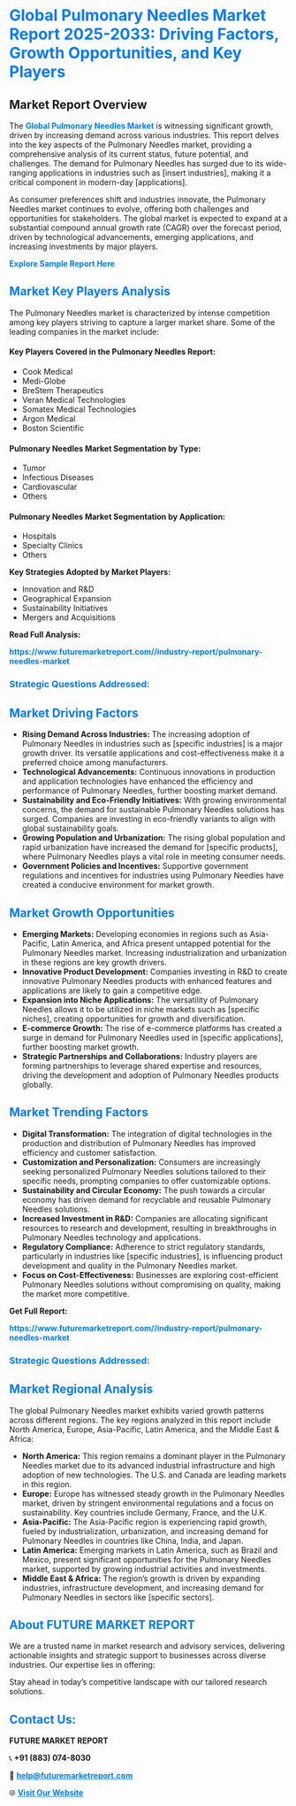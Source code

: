 <h1 style="color: #007BFF;">Global Pulmonary Needles Market Report 2025-2033: Driving Factors, Growth Opportunities, and Key Players</h1>

<section id="overview">
<h2>Market Report Overview</h2>
<p>The <a href="https://www.futuremarketreport.com//industry-report/pulmonary-needles-market" style="color: #007BFF; text-decoration: none;"><strong>Global Pulmonary Needles Market</strong></a> is witnessing significant growth, driven by increasing demand across various industries. This report delves into the key aspects of the Pulmonary Needles market, providing a comprehensive analysis of its current status, future potential, and challenges. The demand for Pulmonary Needles has surged due to its wide-ranging applications in industries such as [insert industries], making it a critical component in modern-day [applications].</p>
<p>As consumer preferences shift and industries innovate, the Pulmonary Needles market continues to evolve, offering both challenges and opportunities for stakeholders. The global market is expected to expand at a substantial compound annual growth rate (CAGR) over the forecast period, driven by technological advancements, emerging applications, and increasing investments by major players.</p>
</section>

<section id="overview">
<p><a href="https://www.futuremarketreport.com//request-sample/reportId=79117" style="color: #007BFF; text-decoration: none;"><strong>Explore Sample Report Here</strong></a></p>
</section>

<section id="key-players">
<h2 style="color: #007BFF;">Market Key Players Analysis</h2>
<p>The Pulmonary Needles market is characterized by intense competition among key players striving to capture a larger market share. Some of the leading companies in the market include:</p>
<h4>Key Players Covered in the Pulmonary Needles Report:</h4>
<ul><li>Cook Medical</li><li>Medi-Globe</li><li>BreStem Therapeutics</li><li>Veran Medical Technologies</li><li>Somatex Medical Technologies</li><li>Argon Medical</li><li>Boston Scientific</li></ul>
<h4>Pulmonary Needles Market Segmentation by Type:</h4>
<ul><li>Tumor</li><li>Infectious Diseases</li><li>Cardiovascular</li><li>Others</li></ul>

<h4>Pulmonary Needles Market Segmentation by Application:</h4>
<ul><li>Hospitals</li><li>Specialty Clinics</li><li>Others</li></ul>
<p><strong>Key Strategies Adopted by Market Players:</strong></p>
<ul>
<li>Innovation and R&D</li>
<li>Geographical Expansion</li>
<li>Sustainability Initiatives</li>
<li>Mergers and Acquisitions</li>
</ul>
</section>

<section>
<p><strong>Read Full Analysis: </strong></p><a href="https://www.futuremarketreport.com//industry-report/pulmonary-needles-market" style="color: #007BFF; text-decoration: none;"><strong>https://www.futuremarketreport.com//industry-report/pulmonary-needles-market</strong></a>
<h3 style="color: #007BFF;">Strategic Questions Addressed:</h3>
</section>

<section id="driving-factors">
<h2 style="color: #007BFF;">Market Driving Factors</h2>
<ul>
<li><strong>Rising Demand Across Industries:</strong> The increasing adoption of Pulmonary Needles in industries such as [specific industries] is a major growth driver. Its versatile applications and cost-effectiveness make it a preferred choice among manufacturers.</li>
<li><strong>Technological Advancements:</strong> Continuous innovations in production and application technologies have enhanced the efficiency and performance of Pulmonary Needles, further boosting market demand.</li>
<li><strong>Sustainability and Eco-Friendly Initiatives:</strong> With growing environmental concerns, the demand for sustainable Pulmonary Needles solutions has surged. Companies are investing in eco-friendly variants to align with global sustainability goals.</li>
<li><strong>Growing Population and Urbanization:</strong> The rising global population and rapid urbanization have increased the demand for [specific products], where Pulmonary Needles plays a vital role in meeting consumer needs.</li>
<li><strong>Government Policies and Incentives:</strong> Supportive government regulations and incentives for industries using Pulmonary Needles have created a conducive environment for market growth.</li>
</ul>
</section>

<section id="growth-opportunities">
<h2 style="color: #007BFF;">Market Growth Opportunities</h2>
<ul>
<li><strong>Emerging Markets:</strong> Developing economies in regions such as Asia-Pacific, Latin America, and Africa present untapped potential for the Pulmonary Needles market. Increasing industrialization and urbanization in these regions are key growth drivers.</li>
<li><strong>Innovative Product Development:</strong> Companies investing in R&D to create innovative Pulmonary Needles products with enhanced features and applications are likely to gain a competitive edge.</li>
<li><strong>Expansion into Niche Applications:</strong> The versatility of Pulmonary Needles allows it to be utilized in niche markets such as [specific niches], creating opportunities for growth and diversification.</li>
<li><strong>E-commerce Growth:</strong> The rise of e-commerce platforms has created a surge in demand for Pulmonary Needles used in [specific applications], further boosting market growth.</li>
<li><strong>Strategic Partnerships and Collaborations:</strong> Industry players are forming partnerships to leverage shared expertise and resources, driving the development and adoption of Pulmonary Needles products globally.</li>
</ul>
</section>

<section id="trending-factors">
<h2 style="color: #007BFF;">Market Trending Factors</h2>
<ul>
<li><strong>Digital Transformation:</strong> The integration of digital technologies in the production and distribution of Pulmonary Needles has improved efficiency and customer satisfaction.</li>
<li><strong>Customization and Personalization:</strong> Consumers are increasingly seeking personalized Pulmonary Needles solutions tailored to their specific needs, prompting companies to offer customizable options.</li>
<li><strong>Sustainability and Circular Economy:</strong> The push towards a circular economy has driven demand for recyclable and reusable Pulmonary Needles solutions.</li>
<li><strong>Increased Investment in R&D:</strong> Companies are allocating significant resources to research and development, resulting in breakthroughs in Pulmonary Needles technology and applications.</li>
<li><strong>Regulatory Compliance:</strong> Adherence to strict regulatory standards, particularly in industries like [specific industries], is influencing product development and quality in the Pulmonary Needles market.</li>
<li><strong>Focus on Cost-Effectiveness:</strong> Businesses are exploring cost-efficient Pulmonary Needles solutions without compromising on quality, making the market more competitive.</li>
</ul>
</section>

<section>
<p><strong>Get Full Report: </strong></p><a href="https://www.futuremarketreport.com//industry-report/pulmonary-needles-market" style="color: #007BFF; text-decoration: none;"><strong>https://www.futuremarketreport.com//industry-report/pulmonary-needles-market</strong></a>
<h3 style="color: #007BFF;">Strategic Questions Addressed:</h3>
</section>


<section id="regional-analysis">
<h2 style="color: #007BFF;">Market Regional Analysis</h2>
<p>The global Pulmonary Needles market exhibits varied growth patterns across different regions. The key regions analyzed in this report include North America, Europe, Asia-Pacific, Latin America, and the Middle East & Africa:</p>
<ul>
<li><strong>North America:</strong> This region remains a dominant player in the Pulmonary Needles market due to its advanced industrial infrastructure and high adoption of new technologies. The U.S. and Canada are leading markets in this region.</li>
<li><strong>Europe:</strong> Europe has witnessed steady growth in the Pulmonary Needles market, driven by stringent environmental regulations and a focus on sustainability. Key countries include Germany, France, and the U.K.</li>
<li><strong>Asia-Pacific:</strong> The Asia-Pacific region is experiencing rapid growth, fueled by industrialization, urbanization, and increasing demand for Pulmonary Needles in countries like China, India, and Japan.</li>
<li><strong>Latin America:</strong> Emerging markets in Latin America, such as Brazil and Mexico, present significant opportunities for the Pulmonary Needles market, supported by growing industrial activities and investments.</li>
<li><strong>Middle East & Africa:</strong> The region’s growth is driven by expanding industries, infrastructure development, and increasing demand for Pulmonary Needles in sectors like [specific sectors].</li>
</ul>
</section>

<footer>
<h2 style="color: #007BFF;">About FUTURE MARKET REPORT</h2>
<p>We are a trusted name in market research and advisory services, delivering actionable insights and strategic support to businesses across diverse industries. Our expertise lies in offering:</p>

<p>Stay ahead in today’s competitive landscape with our tailored research solutions.</p>

<h2 style="color: #007BFF;">Contact Us:</h2>
<p><strong>FUTURE MARKET REPORT</strong></p>
<p>📞 <strong>+91 (883) 074-8030</strong></p>
<p>📧 <strong><a href="mailto:help@futuremarketreport.com" style="color: #007BFF;">help@futuremarketreport.com</a></strong></p>
<p>🌐 <strong><a href="https://www.futuremarketreport.com/" style="color: #007BFF;">Visit Our Website</a></strong></p>
</footer>